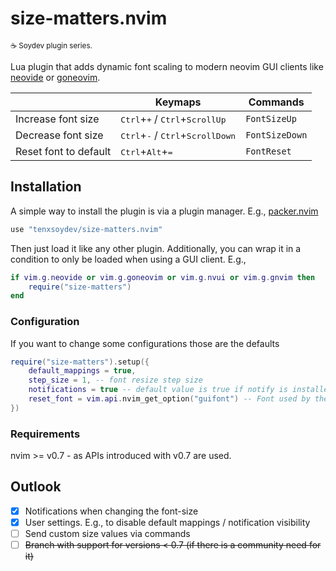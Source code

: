 # size-matters.nvim

<sub>☕ Soydev plugin series.<sub>

Lua plugin that adds dynamic font scaling to modern neovim GUI clients like [neovide][1] or [goneovim][2].

|                       | **Keymaps**                                                          | **Commands**   |
| --------------------- | -------------------------------------------------------------------- | -------------- |
| Increase font size    | <kbd>Ctrl</kbd>+<kbd>+</kbd> / <kbd>Ctrl</kbd>+<kbd>ScrollUp</kbd>   | `FontSizeUp`   |
| Decrease font size    | <kbd>Ctrl</kbd>+<kbd>-</kbd> / <kbd>Ctrl</kbd>+<kbd>ScrollDown</kbd> | `FontSizeDown` |
| Reset font to default | <kbd>Ctrl</kbd>+<kbd>Alt</kbd>+<kbd>=</kbd>                          | `FontReset`    |

## Installation

A simple way to install the plugin is via a plugin manager. E.g., [packer.nvim][3]

```lua
use "tenxsoydev/size-matters.nvim"
```

Then just load it like any other plugin. Additionally, you can wrap it in a condition to only be loaded when using a GUI client. E.g.,

```lua
if vim.g.neovide or vim.g.goneovim or vim.g.nvui or vim.g.gnvim then
	require("size-matters")
end
```

### Configuration

If you want to change some configurations those are the defaults

```lua
require("size-matters").setup({
	default_mappings = true,
	step_size = 1, -- font resize step size
	notifications = true -- default value is true if notify is installed else false
	reset_font = vim.api.nvim_get_option("guifont") -- Font used by the reset command / shortcut.
})
```

### Requirements

nvim >= v0.7 - as APIs introduced with v0.7 are used.<br>

## Outlook

-  [x] Notifications when changing the font-size
-  [x] User settings. E.g., to disable default mappings / notification visibility
-  [ ] Send custom size values via commands
-  [ ] ~~Branch with support for versions \< 0.7 (if there is a community need for it)~~

[1]: https://github.com/neovide/neovide
[2]: https://github.com/akiyosi/goneovim
[3]: https://github.com/wbthomason/packer.nvim
